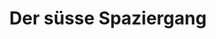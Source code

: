 ---
title: "Der süsse Spaziergang"
url: /klagenfurt-am-woerthersee/der-suesse-spaziergang/
shop: Konditorei
---